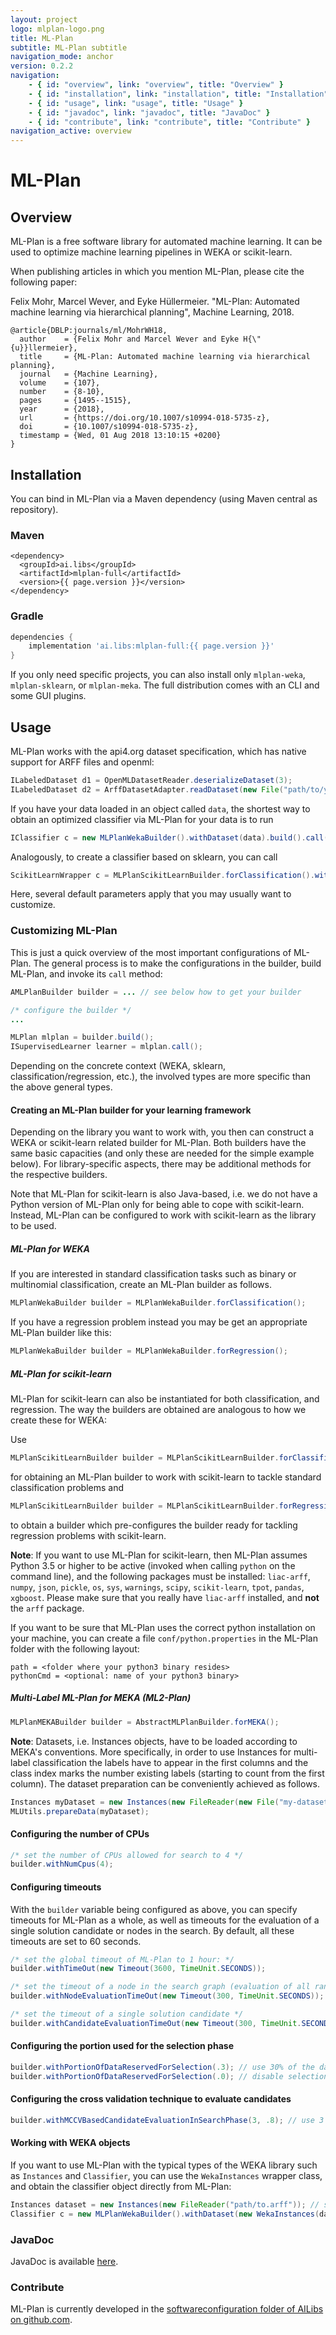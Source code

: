 ```yaml
---
layout: project
logo: mlplan-logo.png
title: ML-Plan
subtitle: ML-Plan subtitle
navigation_mode: anchor
version: 0.2.2
navigation:
    - { id: "overview", link: "overview", title: "Overview" }
    - { id: "installation", link: "installation", title: "Installation" }
    - { id: "usage", link: "usage", title: "Usage" }
    - { id: "javadoc", link: "javadoc", title: "JavaDoc" }
    - { id: "contribute", link: "contribute", title: "Contribute" }
navigation_active: overview
---
```

# ML-Plan
## Overview
ML-Plan is a free software library for automated machine learning.
It can be used to optimize machine learning pipelines in WEKA or scikit-learn.

When publishing articles in which you mention ML-Plan, please cite the following paper:

Felix Mohr, Marcel Wever, and Eyke Hüllermeier. "ML-Plan: Automated machine learning via hierarchical planning", Machine Learning, 2018.

```
@article{DBLP:journals/ml/MohrWH18,
  author    = {Felix Mohr and Marcel Wever and Eyke H{\"{u}}llermeier},
  title     = {ML-Plan: Automated machine learning via hierarchical planning},
  journal   = {Machine Learning},
  volume    = {107},
  number    = {8-10},
  pages     = {1495--1515},
  year      = {2018},
  url       = {https://doi.org/10.1007/s10994-018-5735-z},
  doi       = {10.1007/s10994-018-5735-z},
  timestamp = {Wed, 01 Aug 2018 13:10:15 +0200}
}
```

## Installation
You can bind in ML-Plan via a Maven dependency (using Maven central as repository).
### Maven
```
<dependency>
  <groupId>ai.libs</groupId>
  <artifactId>mlplan-full</artifactId>
  <version>{{ page.version }}</version>
</dependency>
```

### Gradle 
```gradle
dependencies {
    implementation 'ai.libs:mlplan-full:{{ page.version }}'
}
```

If you only need specific projects, you can also install only `mlplan-weka`, `mlplan-sklearn`, or `mlplan-meka`.
The full distribution comes with an CLI and some GUI plugins.

## Usage
ML-Plan works with the api4.org dataset specification, which has native support for ARFF files and openml:
```java
ILabeledDataset d1 = OpenMLDatasetReader.deserializeDataset(3);
ILabeledDataset d2 = ArffDatasetAdapter.readDataset(new File("path/to/your/arff"));
```

If you have your data loaded in an object called `data`, the shortest way to obtain an optimized classifier via ML-Plan for your data is to run
```java
IClassifier c = new MLPlanWekaBuilder().withDataset(data).build().call()
```
Analogously, to create a classifier based on sklearn, you can call
```java
ScikitLearnWrapper c = MLPlanScikitLearnBuilder.forClassification().withDataset(data).build().call();
```
Here, several default parameters apply that you may usually want to customize.

### Customizing ML-Plan
This is just a quick overview of the most important configurations of ML-Plan.
The general process is to make the configurations in the builder, build ML-Plan, and invoke its `call` method:
```java
AMLPlanBuilder builder = ... // see below how to get your builder

/* configure the builder */
...

MLPlan mlplan = builder.build();
ISupervisedLearner learner = mlplan.call();
```
Depending on the concrete context (WEKA, sklearn, classification/regression, etc.), the involved types are more specific than the above general types.

#### Creating an ML-Plan builder for your learning framework
Depending on the library you want to work with, you then can construct a WEKA or scikit-learn related builder for ML-Plan.
Both builders have the same basic capacities (and only these are needed for the simple example below).
For library-specific aspects, there may be additional methods for the respective builders.


Note that ML-Plan for scikit-learn is also Java-based, i.e. we do not have a Python version of ML-Plan only for being able to cope with scikit-learn. Instead, ML-Plan can be configured to work with scikit-learn as the library to be used.

##### ML-Plan for WEKA
If you are interested in standard classification tasks such as binary or multinomial classification, create an ML-Plan builder as follows.

```java
MLPlanWekaBuilder builder = MLPlanWekaBuilder.forClassification();
```

If you have a regression problem instead you may be get an appropriate ML-Plan builder like this:

```java
MLPlanWekaBuilder builder = MLPlanWekaBuilder.forRegression();
```

##### ML-Plan for scikit-learn
ML-Plan for scikit-learn can also be instantiated for both classification, and regression. The way the builders are obtained are analogous to how we create these for WEKA:

Use

```java
MLPlanScikitLearnBuilder builder = MLPlanScikitLearnBuilder.forClassification();
```

for obtaining an ML-Plan builder to work with scikit-learn to tackle standard classification problems and 

```java
MLPlanScikitLearnBuilder builder = MLPlanScikitLearnBuilder.forRegression();
```

to obtain a builder which pre-configures the builder ready for tackling regression problems with scikit-learn.

**Note**: If you want to use ML-Plan for scikit-learn, then ML-Plan assumes Python 3.5 or higher to be active (invoked when calling `python` on the command line), and the following packages must be installed:
`liac-arff`,
`numpy`, 
`json`,
`pickle`,
`os`,
`sys`,
`warnings`,
`scipy`,
`scikit-learn`,
`tpot`,
`pandas`,
`xgboost`.
Please make sure that you really have `liac-arff` installed, and **not** the `arff` package.

If you want to be sure that ML-Plan uses the correct python installation on your machine, you can create a file `conf/python.properties` in the ML-Plan folder with the following layout:
```
path = <folder where your python3 binary resides>
pythonCmd = <optional: name of your python3 binary>
```


##### Multi-Label ML-Plan for MEKA (ML2-Plan)
```java
MLPlanMEKABuilder builder = AbstractMLPlanBuilder.forMEKA();
```

**Note**: Datasets, i.e. Instances objects, have to be loaded according to MEKA's conventions. More specifically, in order to use Instances for multi-label classification the labels have to appear in the first columns and the class index marks the number existing labels (starting to count from the first column). The dataset preparation can be conveniently achieved as follows.

```java
Instances myDataset = new Instances(new FileReader(new File("my-dataset-file.arff")));
MLUtils.prepareData(myDataset);
```

#### Configuring the number of CPUs
```java
/* set the number of CPUs allowed for search to 4 */
builder.withNumCpus(4);
```

#### Configuring timeouts
With the `builder` variable being configured as above, you can specify timeouts for ML-Plan as a whole, as well as timeouts for the evaluation of a single solution candidate or nodes in the search.
By default, all these timeouts are set to 60 seconds.
```java
/* set the global timeout of ML-Plan to 1 hour: */
builder.withTimeOut(new Timeout(3600, TimeUnit.SECONDS));

/* set the timeout of a node in the search graph (evaluation of all random completions of a node): */
builder.withNodeEvaluationTimeOut(new Timeout(300, TimeUnit.SECONDS));

/* set the timeout of a single solution candidate */
builder.withCandidateEvaluationTimeOut(new Timeout(300, TimeUnit.SECONDS));
```

#### Configuring the portion used for the selection phase
```java
builder.withPortionOfDataReservedForSelection(.3); // use 30% of the data for selection
builder.withPortionOfDataReservedForSelection(.0); // disable selection phase
```

#### Configuring the cross validation technique to evaluate candidates
```java
builder.withMCCVBasedCandidateEvaluationInSearchPhase(3, .8); // use 3 repetitions with 80%/20% splits each
```

#### Working with WEKA objects
If you want to use ML-Plan with the typical types of the WEKA library such as `Instances` and `Classifier`, you can use the `WekaInstances` wrapper class, and obtain the classifier object directly from ML-Plan:
```java
Instances dataset = new Instances(new FileReader("path/to.arff")); // set the class index appropriately
Classifier c = new MLPlanWekaBuilder().withDataset(new WekaInstances(dataset)).build().call().getClassifier();
```

### JavaDoc
JavaDoc is available [here](https://javadoc.io/doc/ai.libs/mlplan/).

### Contribute
ML-Plan is currently developed in the [softwareconfiguration folder of AILibs on github.com](https://github.com/starlibs/AILibs/tree/master/softwareconfiguration/mlplan).
